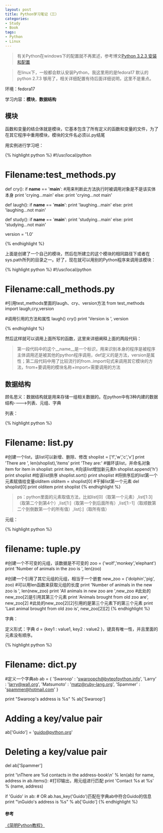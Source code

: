 ```yaml
---
layout: post
title: Python学习笔记（三）
categories:
- Study
- Book
tags:
- Python
- Linux
---
```


> 有关Python在windows下的配置就不再累述，参考博文[Python 3.2.3 安装和配置](http://ideex.name/cn/2012/08/python-config/)  

> 在linux下，一般都会默认安装Python，我这里用的是fedora17 默认的python 2.7.3 够用了，相关详细配置有待后面详细说明，这里不是重点。  

环境：fedora17  

学习内容：**模块**，**数据结构**  


## 模块  

函数和变量的结合体就是模块，它基本包含了所有定义的函数和变量的文件，为了在其它程序中重用模块，模块的文件名必须以.py结尾  

用实例进行学习吧：  

{% highlight python %}
#!/usr/local/python
# Filename:test_methods.py

def cry():
	if __name__ == '__main__': #用来判断此方法执行时被调用对象是不是该实体本身
		print 'crying...main'
	else:
		print 'crying...not main'

def laugh():
	if __name__ == '__main__':
		print 'laughing...main'
	else:
		print 'laughing...not main'

def study():
	if __name__ == '__main__':
		print 'studying...main'
	else:
		print 'studying...not main'

version = '1.0'

{% endhighlight %}  

上面是创建了一个自己的模块，然后在所建立的这个模块的相同路径下或者在sys.path所列的目录之一。好了，现在就可以用别的Python程序来调用该模块：  

{% highlight python %}
#!/usr/local/python
# Filename:call_methods.py

#引用test_methods里面的laugh、cry、version方法
from test_methods import laugh,cry,version

#调用引用的方法和属性
laugh()
cry()
print 'Version is ', version

{% endhighlight %}  

然后这样就可以调用上面所写的函数，这里来详细阐释上面的两段代码：  

> 第一段代码中的这个\_\_name\_\_是一个标识，用来识别本身的程序是被程序主体调用还是被其他的python程序调用，def定义的是方法，version是属性；第二段代码中用了比较流行的from..import句式来调用其它模块的方法，from+要调用的模块名称+import+需要调用的方法  


## 数据结构  

顾名思义：数据结构就是用来存储一组相关数据的。在python中有3种内建的数据结构---->列表、元组、字典  

列表：  

{% highlight python %}
# Filename: list.py

#创建一个list，该list可以新增、删除、修改
shoplist = ['f','w','c','v']
print 'There are ', len(shoplist),'items'
print 'They are:'
#循环该list，并命名对象item
for item in shoplist:
	print item,
#向该list增加新元素h
shoplist.append('h')
print shoplist
#给该list排序
shoplist.sort()
print shoplist
#将排序后的list第一个元素赋值给变量olditem
olditem = shoplist[0]
#干掉list第一个元素
del shoplist[0]
print olditem
print shoplist
{% endhighlight %}  

> ps：python里面的元素取值方法，比如list\[0\]（取第一个元素）,list\[1:3\]（取第二个到第4个）,list\[1:\]（取第一个到后面所有）,list\[1:-1\]（取顺数第二个到倒数第一个的所有值）,list\[:\]（取所有值）

元组：  

{% highlight python %}
# filename: tuple.py

#创建一个不可变的元组，该数据是不可变的
zoo = ('wolf','monkey','elephant')
print 'Number of animals in the zoo is ', len(zoo)

#创建一个引用了其它元组的元组，相当于一个嵌套
new_zoo = ('dolphin','pig', zoo)
#可以用len函数来获取元组的长度
print 'Number of animals in the new zoo is ', len(new_zoo)
print 'All animals in new zoo are ',new_zoo
#此处的new_zoo[2]是引用其第三个元素
print 'Animals brought from old zoo are', new_zoo[2]
#此处的new_zoo[2][2]引用的是第三个元素下的第三个元素
print 'Last animal brought from old zoo is', new_zoo[2][2]
{% endhighlight %}  

字典：  

定义形式：字典 d = {key1 : value1, key2 : value2 }，键具有唯一性，并且里面的元素没有顺序。

{% highlight python %}
# Filename: dict.py

#定义一个字典ab
ab = {       'Swaroop'   : 'swaroopch@byteofpython.info',
             'Larry'     : 'larry@wall.org',
             'Matsumoto' : 'matz@ruby-lang.org',
             'Spammer'   : 'spammer@hotmail.com'
     }

print "Swaroop's address is %s" % ab['Swaroop']

# Adding a key/value pair
ab['Guido'] = 'guido@python.org'

# Deleting a key/value pair
del ab['Spammer']

print '\nThere are %d contacts in the address-book\n' % len(ab)
for name, address in ab.items():
    #打印输出，用元组进行匹配
    print 'Contact %s at %s' % (name, address)

if 'Guido' in ab: # OR ab.has_key('Guido')匹配在字典ab中符合Guido的信息
    print "\nGuido's address is %s" % ab['Guido']
{% endhighlight %}  




#### 参考  

[《简明Python教程》](http://woodpecker.org.cn/abyteofpython_cn/chinese/)
